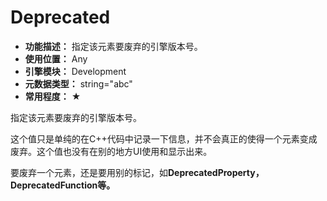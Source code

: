 ﻿# Deprecated

- **功能描述：** 指定该元素要废弃的引擎版本号。
- **使用位置：** Any
- **引擎模块：** Development
- **元数据类型：** string="abc"
- **常用程度：** ★

指定该元素要废弃的引擎版本号。

这个值只是单纯的在C++代码中记录一下信息，并不会真正的使得一个元素变成废弃。这个值也没有在别的地方UI使用和显示出来。

要废弃一个元素，还是要用别的标记，如**DeprecatedProperty，DeprecatedFunction等。**
